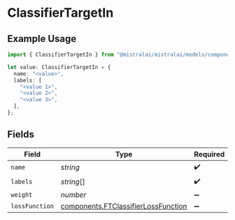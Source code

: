 # ClassifierTargetIn

## Example Usage

```typescript
import { ClassifierTargetIn } from "@mistralai/mistralai/models/components";

let value: ClassifierTargetIn = {
  name: "<value>",
  labels: [
    "<value 1>",
    "<value 2>",
    "<value 3>",
  ],
};
```

## Fields

| Field                                                                                      | Type                                                                                       | Required                                                                                   | Description                                                                                |
| ------------------------------------------------------------------------------------------ | ------------------------------------------------------------------------------------------ | ------------------------------------------------------------------------------------------ | ------------------------------------------------------------------------------------------ |
| `name`                                                                                     | *string*                                                                                   | :heavy_check_mark:                                                                         | N/A                                                                                        |
| `labels`                                                                                   | *string*[]                                                                                 | :heavy_check_mark:                                                                         | N/A                                                                                        |
| `weight`                                                                                   | *number*                                                                                   | :heavy_minus_sign:                                                                         | N/A                                                                                        |
| `lossFunction`                                                                             | [components.FTClassifierLossFunction](../../models/components/ftclassifierlossfunction.md) | :heavy_minus_sign:                                                                         | N/A                                                                                        |